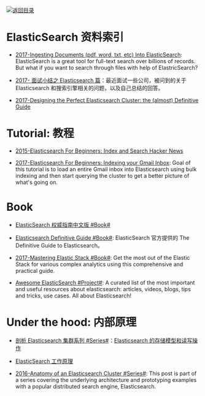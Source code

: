 [![返回目录](https://parg.co/UGo)](https://parg.co/b4z)

# ElasticSearch 资料索引

* [2017-Ingesting Documents (pdf, word, txt, etc) Into ElasticSearch](https://blog.ambar.cloud/ingesting-documents-pdf-word-txt-etc-into-elasticsearch/): ElasticSearch is a great tool for full-text search over billions of records. But what if you want to search through files with help of ElastricSearch?

* [2017- 面试小结之 Elasticsearch 篇](http://ginobefunny.com/post/elasticsearch_interview_questions/)：最近面试一些公司，被问到的关于 Elasticsearch 和搜索引擎相关的问题，以及自己总结的回答。

* [2017-Designing the Perfect Elasticsearch Cluster: the (almost) Definitive Guide](https://parg.co/byu)

# Tutorial: 教程

- [2015-Elasticsearch For Beginners: Index and Search Hacker News](https://github.com/oliver006/elasticsearch-hn)

- [2017-Elasticsearch For Beginners: Indexing your Gmail Inbox](https://github.com/oliver006/elasticsearch-gmail): Goal of this tutorial is to load an entire Gmail inbox into Elasticsearch using bulk indexing and then start querying the cluster to get a better picture of what's going on.

# Book

* [ElasticSearch 权威指南中文版 #Book#](http://es.xiaoleilu.com/010_Intro/00_README.html)

* [Elasticsearch Definitive Guide #Book#](https://github.com/elastic/elasticsearch-definitive-guide): ElasticSearch 官方提供的 The Definitive Guide to Elasticsearch。

* [2017-Mastering Elastic Stack #Book#](https://parg.co/bgs): Get the most out of the Elastic Stack for various complex analytics using this comprehensive and practical guide.

- [Awesome ElasticSearch #Project#](https://github.com/dzharii/awesome-elasticsearch): A curated list of the most important and useful resources about elasticsearch: articles, videos, blogs, tips and tricks, use cases. All about Elasticsearch!

# Under the hood: 内部原理

* [剖析 Elasticsearch 集群系列 #Series#](http://www.infoq.com/cn/articles/analysis-of-elasticsearch-cluster-part01?from=groupmessage&isappinstalled=1)：[Elasticsearch 的存储模型和读写操作]()

* [ElasticSearch 工作原理](https://my.oschina.net/yjwxh/blog/675354)

- [2016-Anatomy of an Elasticsearch Cluster #Series#](https://parg.co/UZz): This post is part of a series covering the underlying architecture and prototyping examples with a popular distributed search engine, Elasticsearch.

